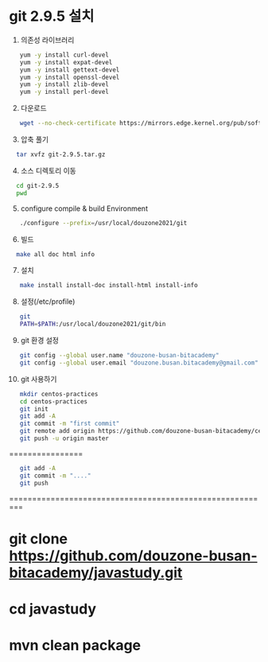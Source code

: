 # git 2.9.5 설치

1. 의존성 라이브러리
```sh
   yum -y install curl-devel
   yum -y install expat-devel
   yum -y install gettext-devel
   yum -y install openssl-devel
   yum -y install zlib-devel
   yum -y install perl-devel
```

2. 다운로드
```sh
   wget --no-check-certificate https://mirrors.edge.kernel.org/pub/software/scm/git/git-2.9.5.tar.gz
```

3. 압축 풀기
```sh
  tar xvfz git-2.9.5.tar.gz
```

4. 소스 디렉토리 이동
```sh
  cd git-2.9.5
  pwd
```

5. configure compile & build Environment
```sh
   ./configure --prefix=/usr/local/douzone2021/git
```

6. 빌드
```sh
  make all doc html info
```
   
7. 설치
```sh
   make install install-doc install-html install-info
```

8. 설정(/etc/profile)
```sh
   git
   PATH=$PATH:/usr/local/douzone2021/git/bin
```

9. git 환경 설정
```sh
   git config --global user.name "douzone-busan-bitacademy"
   git config --global user.email "douzone.busan.bitacademy@gmail.com"
```

10. git 사용하기
```sh
   mkdir centos-practices
   cd centos-practices
   git init
   git add -A
   git commit -m "first commit"
   git remote add origin https://github.com/douzone-busan-bitacademy/centos-practices.git
   git push -u origin master
```
================
```sh
   git add -A
   git commit -m "...."
   git push
```


=========================================================


# git clone https://github.com/douzone-busan-bitacademy/javastudy.git
# cd javastudy
# mvn clean package










  







